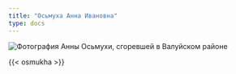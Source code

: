 ```yaml
---
title: "Осьмуха Анна Ивановна"
type: docs
---
```


![Фотография Анны Осьмухи, сгоревшей в Валуйском районе](/static/img/butyrki/osmukha.jpg "Фотография Анны Ивановны Осьмухи из архивно-следственного дела")

{{< osmukha >}}
